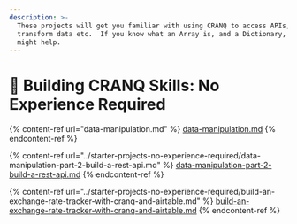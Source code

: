 ```yaml
---
description: >-
  These projects will get you familiar with using CRANQ to access APIs,
  transform data etc.  If you know what an Array is, and a Dictionary, that
  might help.
---
```


# 🐣 Building CRANQ Skills:  No Experience Required

{% content-ref url="data-manipulation.md" %}
[data-manipulation.md](data-manipulation.md)
{% endcontent-ref %}

{% content-ref url="../starter-projects-no-experience-required/data-manipulation-part-2-build-a-rest-api.md" %}
[data-manipulation-part-2-build-a-rest-api.md](../starter-projects-no-experience-required/data-manipulation-part-2-build-a-rest-api.md)
{% endcontent-ref %}

{% content-ref url="../starter-projects-no-experience-required/build-an-exchange-rate-tracker-with-cranq-and-airtable.md" %}
[build-an-exchange-rate-tracker-with-cranq-and-airtable.md](../starter-projects-no-experience-required/build-an-exchange-rate-tracker-with-cranq-and-airtable.md)
{% endcontent-ref %}

